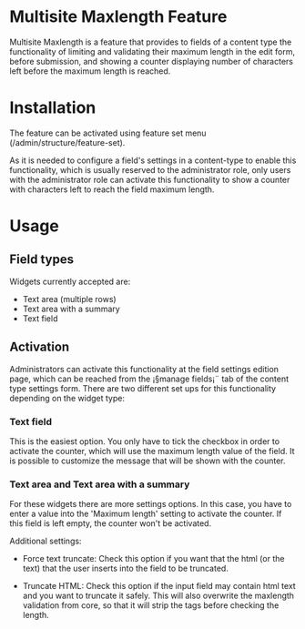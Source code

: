 Multisite Maxlength Feature
======================

Multisite Maxlength is a feature that provides to fields of a content type the
functionality of limiting and validating their maximum length in the edit form,
before submission, and showing a counter displaying number of characters left
before the maximum length is reached.

# Installation

The feature can be activated using feature set menu
(/admin/structure/feature-set).

As it is needed to configure a field's settings in a content-type to enable
this functionality, which is usually reserved to the administrator role, only
users with the administrator role can activate this functionality to show a
counter with characters left to reach the field maximum length.

# Usage

## Field types

Widgets currently accepted are:
- Text area (multiple rows)
- Text area with a summary
- Text field

## Activation
Administrators can activate this functionality at the field settings edition
page, which can be reached from the ¡§manage fields¡¨ tab of the content type
settings form. There are two different set ups for this functionality depending
on the widget type:

### Text field
This is the easiest option. You only have to tick the checkbox in order to
activate the counter, which will use the maximum length value of the field.
It is possible to customize the message that will be shown with the counter.

### Text area and Text area with a summary
For these widgets there are more settings options. In this case, you have to
enter a value into the 'Maximum length' setting to activate the counter.
If this field is left empty, the counter won't be activated.

Additional settings:

- Force text truncate:
  Check this option if you want that the html (or the text) that the user
  inserts into the field to be truncated.

- Truncate HTML:
  Check this option if the input field may contain html text and you want to
  truncate it safely. This will also overwrite the maxlength validation from
  core, so that it will strip the tags before checking the length.


